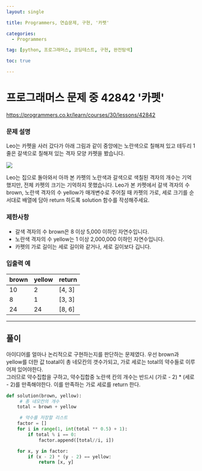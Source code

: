 ```yaml
---
layout: single

title: Programmers, 연습문제, 구현, '카펫'

categories:
  - Programmers

tag: [python, 프로그래머스, 코딩테스트, 구현, 완전탐색]

toc: true

---
```

# 프로그래머스 문제 중 42842 '카펫'
<a href = 'https://programmers.co.kr/learn/courses/30/lessons/42842'>https://programmers.co.kr/learn/courses/30/lessons/42842</a>

### 문제 설명   

Leo는 카펫을 사러 갔다가 아래 그림과 같이 중앙에는 노란색으로 칠해져 있고 테두리 1줄은 갈색으로 칠해져 있는 격자 모양 카펫을 봤습니다.   

<img src="https://grepp-programmers.s3.ap-northeast-2.amazonaws.com/files/production/b1ebb809-f333-4df2-bc81-02682900dc2d/carpet.png">   

Leo는 집으로 돌아와서 아까 본 카펫의 노란색과 갈색으로 색칠된 격자의 개수는 기억했지만, 전체 카펫의 크기는 기억하지 못했습니다.
Leo가 본 카펫에서 갈색 격자의 수 brown, 노란색 격자의 수 yellow가 매개변수로 주어질 때 카펫의 가로, 세로 크기를 순서대로 배열에 담아 return 하도록 solution 함수를 작성해주세요.

### 제한사항   

 + 갈색 격자의 수 brown은 8 이상 5,000 이하인 자연수입니다.
 + 노란색 격자의 수 yellow는 1 이상 2,000,000 이하인 자연수입니다.
 + 카펫의 가로 길이는 세로 길이와 같거나, 세로 길이보다 깁니다.



### 입출력 예   

|brown|yellow|return|
|-|-|-|
|10|2|[4, 3]|
|8|1|[3, 3]|
|24|24|[8, 6]|


---

## 풀이   

아이디어를 얼마나 논리적으로 구현하는지를 판단하는 문제였다.
우선 brown과 yellow를 더한 값 toatal이 총 네모칸의 갯수가되고, 가로 세로는 total의 약수들로 이루어져 있어야한다.   
그러므로 약수집합을 구하고, 약수집합중 노란색 칸의 개수는 반드시 (가로 - 2) * (세로 - 2)를 만족해야한다. 이를 만족하는 가로 세로를 return 한다.

```python
def solution(brown, yellow):
     # 총 네모칸의 개수
    total = brown + yellow

     # 약수를 저장할 리스트
    factor = []
    for i in range(1, int(total ** 0.5) + 1):
        if total % i == 0:
            factor.append([total//i, i])

    for x, y in factor:
        if (x - 2) * (y - 2) == yellow:
            return [x, y]




```
